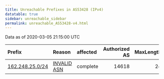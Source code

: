 ```yaml
---
title: Unreachable Prefixes in AS53428 (IPv4)
datatable: true
sidebar: unreachable_sidebar
permalink: unreachable_AS53428-v4.html
---
```


Data as of 2020-03-05 21:15:00 UTC


<div class="datatable-begin"></div>

| Prefix                                                   | Reason                                                                                                 | affected   |   Authorized AS |   MaxLength | Anchor                           |   unreachable /24s |
|:---------------------------------------------------------|:-------------------------------------------------------------------------------------------------------|:-----------|----------------:|------------:|:---------------------------------|-------------------:|
| [162.248.25.0/24](https://stat.ripe.net/162.248.25.0/24) | [INVALID ASN](https://rpki-validator.ripe.net/announcement-preview?asn=AS53428&prefix=162.248.25.0/24) | complete   |           14618 |          24 | [ARIN](unreachable_ARIN-v4.html) |                  1 |

<div class="datatable-end"></div>